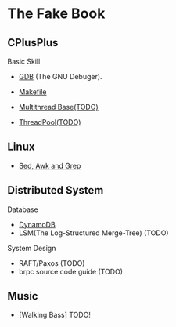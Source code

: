 # The Fake Book

<!-- * [markdown syntax](https://payne81.github.io/rookie_diary/markdown_syntax) -->

## CPlusPlus

Basic Skill

* [GDB](https://payne81.github.io/rookie_diary/cplusplus/base_skill/gdb) (The GNU Debuger).
* [Makefile](https://payne81.github.io/rookie_diary/cplusplus/base_skill/makefile)

* [Multithread Base(TODO)](https://payne81.github.io/rookie_diary/cplusplus/thread_base)
* [ThreadPool(TODO)](https://payne81.github.io/rookie_diary/cplusplus/thread_pool)

## Linux

* [Sed, Awk and Grep](https://payne81.github.io/rookie_diary/linux/linux_tool_file)

## Distributed System

Database

* [DynamoDB](https://payne81.github.io/rookie_diary/distributed_system/DynamoDB)
* LSM(The Log-Structured Merge-Tree) (TODO)

System Design

* RAFT/Paxos (TODO)
* brpc source code guide (TODO)

## Music

* [Walking Bass] TODO!
